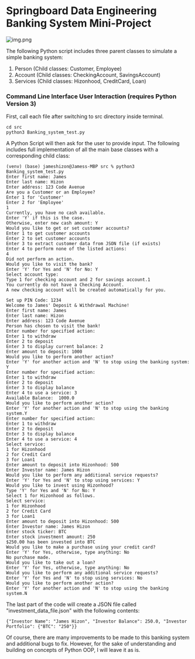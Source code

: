 # Springboard Data Engineering Banking System Mini-Project

![img.png](https://www.bcsconsulting.com/wp-content/uploads/2018/12/bank-system-tile.png)


The following Python script includes three parent classes to simulate a simple banking system:
1. Person (Child classes: Customer, Employee)
2. Account (Child classes: CheckingAccount, SavingsAccount)
3. Services (Child classes: Hizonhood, CreditCard, Loan)


### Command Line Interface User Interaction (requires Python Version 3)

First, call each file after switching to src directory inside terminal.

```
cd src
python3 Banking_system_test.py
```

A Python Script will then ask for the user to provide input. 
The following includes full implementation of all the main base classes 
with a corresponding child class:


```
(venv) (base) jameshizon@Jamess-MBP src % python3 Banking_system_test.py                         
Enter first name: James
Enter last name: Hizon
Enter address: 123 Code Avenue
Are you a Customer or an Employee?
Enter 1 for 'Customer'
Enter 2 for 'Employee'
1
Currently, you have no cash available.
Enter 'Y' if this is the case.
Otherwise, enter new cash amount: Y
Would you like to get or set customer accounts?
Enter 1 to get customer accounts
Enter 2 to set customer accounts
Enter 3 to extract customer data from JSON file (if exists)
Enter 4 to perform none of the listed actions: 
4
Did not perform an action.
Would you like to visit the bank?
Enter 'Y' for Yes and 'N' for No: Y
Select account type:
Type 1 for checking account and 2 for savings account.1
You currently do not have a Checking Account.
A new checking account will be created automatically for you.

Set up PIN Code: 1234
Welcome to James' Deposit & Withdrawal Machine!
Enter first name: James
Enter last name: Hizon
Enter address: 123 Code Avenue
Person has chosen to visit the bank!
Enter number for specified action:
Enter 1 to withdraw
Enter 2 to deposit
Enter 3 to display current balance: 2
Enter amount to deposit: 1000
Would you like to perform another action?
Enter 'Y' for another action and 'N' to stop using the banking system: Y
Enter number for specified action:
Enter 1 to withdraw
Enter 2 to deposit
Enter 3 to display balance
Enter 4 to use a service: 3
Available Balance:  1000.0
Would you like to perform another action?
Enter 'Y' for another action and 'N' to stop using the banking system.Y
Enter number for specified action:
Enter 1 to withdraw
Enter 2 to deposit
Enter 3 to display balance
Enter 4 to use a service: 4
Select service:
1 for Hizonhood
2 for Credit Card
3 for Loan1
Enter amount to deposit into Hizonhood: 500
Enter Investor name: James Hizon
Would you like to perform any additional service requests?
Enter 'Y' for Yes and 'N' to stop using services: Y
Would you like to invest using Hizonhood?
Type 'Y' for Yes and 'N' for No: Y
Select 1 for Hizonhood as follows.
Select service:
1 for Hizonhood
2 for Credit Card
3 for Loan1
Enter amount to deposit into Hizonhood: 500
Enter Investor name: James Hizon
Enter stock ticker: BTC 
Enter stock investment amount: 250
$250.00 has been invested into BTC
Would you like to make a purchase using your credit card?
Enter 'Y' for Yes, otherwise, type anything: No
No purchase made.
Would you like to take out a loan?
Enter 'Y' for Yes, otherwise, type anything: No
Would you like to perform any additional service requests?
Enter 'Y' for Yes and 'N' to stop using services: No
Would you like to perform another action?
Enter 'Y' for another action and 'N' to stop using the banking system.N

```

The last part of the code will create a JSON file called "investment_data_file.json" with the following contents:

```
{"Investor Name": "James Hizon", "Investor Balance": 250.0, "Investor Portfolio": {"BTC": "250"}}
```

Of course, there are many improvements to be made to this banking system and additional bugs to fix.
However, for the sake of understanding and building on concepts of Python OOP, I will leave it as is.